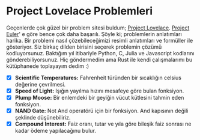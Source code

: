 # Project Lovelace Problemleri

Geçenlerde çok güzel bir problem sitesi buldum; [Project Lovelace](https://projectlovelace.net/problems/). [Project Euler](https://projecteuler.net/)' e göre bence çok daha başarılı. Şöyle ki; problemlerin anlatımları harika. Bir problemi nasıl çözebileceğimizi resimli anlatımları ve formüller ile gösteriyor. Siz birkaç dilden birisini seçerek problemin çözümü kodluyorsunuz. Baktığım yıl itibariyle Python, C, Julia ve Javascript kodlarını gönderebiliyorsunuz. Hiç göndermedim ama Rust ile kendi çalışmalarımı bu kütüphanede toplayayım dedim :)

- [x] **Scientific Temperatures:** Fahrenheit türünden bir sıcaklığın celsius değerine çevrilmesi.
- [x] **Speed of Light:** Işığın yayılma hızını mesafeye göre bulan fonksiyon.
- [x] **Plump Moose:** Bir enlemdeki bir geyiğin vücut kütlesini tahmin eden fonksiyon.
- [x] **NAND Gate:** Not And operatörü için bir fonksiyon. And kapısının değili şeklinde düşünebiliriz.
- [x] **Compound Interest:** Faiz oranı, tutar ve yıla göre bileşik faiz sonrası ne kadar ödeme yapılacağınu bulur.